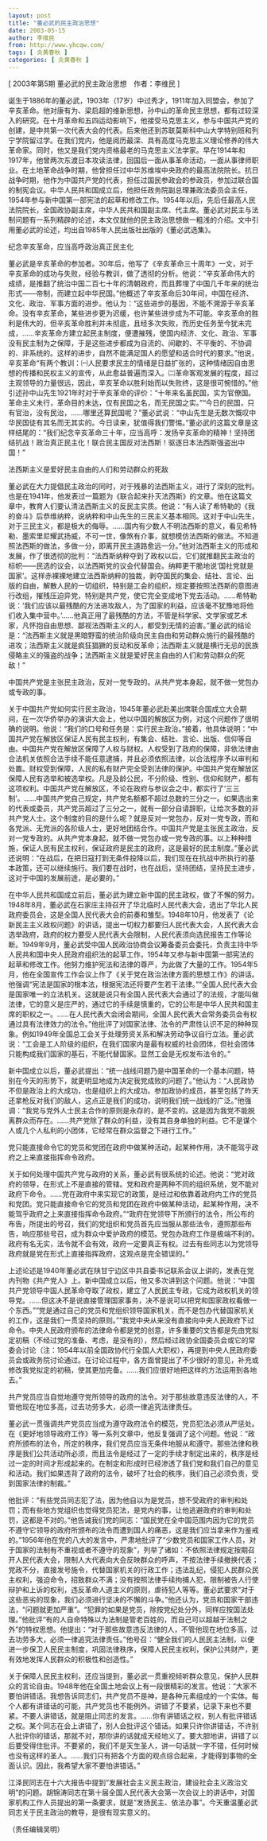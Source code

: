 ```yaml
---
layout: post
title: "董必武的民主政治思想"
date: 2003-05-15
author: 李维民
from: http://www.yhcqw.com/
tags: [ 炎黄春秋 ]
categories: [ 炎黄春秋 ]
---
```



[ 2003年第5期 董必武的民主政治思想　作者：李维民 ]


诞生于1886年的董必武，1903年（17岁）中过秀才，1911年加入同盟会，参加了辛亥革命。他对康有为、梁启超的维新思想，孙中山的革命民主思想，都有过较深入的研究。在十月革命和五四运动影响下，他接受马克思主义，参与中国共产党的创建，是中共第一次代表大会的代表。后来他还到苏联莫斯科中山大学特别班和列宁学院留过学。在我们党内，他是阅历最深、具有高度马克思主义理论修养的伟大革命家。同时，他又是我们党内资格最老的马克思主义法学家。早在1914年和1917年，他曾两次东渡日本攻读法律，回国后一面从事革命活动，一面从事律师职业。在土地革命战争时期，他曾担任过中华苏维埃中央政府的最高法院院长。抗日战争时期，他作为中国共产党的代表，担任过国民参政会的参政员，参加过联合国的制宪会议。中华人民共和国成立后，他担任政务院副总理兼政法委员会主任，1954年参与新中国第一部宪法的起草和修改工作。1954年以后，先后任最高人民法院院长，全国政协副主席，中华人民共和国副主席、代主席。董必武对民主与法制问题有一系列精辟的论述，本文仅就他的民主政治思想做一粗浅的介绍。文中引用董必武的论述，均出自1985年人民出版社出版的《董必武选集》。

纪念辛亥革命，应当高呼政治真正民主化


董必武是辛亥革命的参加者。30年后，他写了《辛亥革命三十周年》一文，对于辛亥革命的成功与失败，经验与教训，做了透彻的分析。他说：“辛亥革命伟大的成绩，是推翻了统治中国二百七十年的清朝政府，而且葬埋了中国几千年来的统治形式——帝制，而建立起中华民国。”他概述了辛亥革命后30年间，中国在经济、文化、政治、军事方面的进步。他认为：“这些进步的基因，不能不溯源于辛亥革命。没有辛亥革命，某些进步更为迟缓，也许某些进步成为不可能。辛亥革命的胜利是伟大的，但辛亥革命胜利并未彻底，且经多次失败，而历史任务至今犹未完成，……辛亥革命方建立起民主制度，便遭摧残，使国内经济、文化、政治、军事没有民主制为之保障，于是这些进步都成为自流的、间歇的、不平衡的、不协调的、非系统的。这样的进步，自然不能满足国人的愿望和适合时代的要求。”他说，辛亥革命“有两个教训：㈠人民要求民主的情绪是日益扩张的，这种情绪因自由思想的传播和民权主义的宣传，从此愈益普遍而深入。㈡革命客观发展的程度，超过主观领导的力量很远，因此，辛亥革命以胜利始而以失败终，这是很可惋惜的。”他引述孙中山先生1921年时对于辛亥革命的评价：“十年来名虽民国，实为官僚国。革命主义未行，革命目的未达，仅有民国之名，而无民国之实。”“今日的民国，只有官治，没有民治，……哪里还算民国呢？”董必武说：“中山先生是无数次慨叹中华民国徒有其名而无其实的。今日读来，犹值得我们警惕。”董必武的这篇文章是这样结尾的：“我们纪念辛亥革命三十年，应当高呼：发扬辛亥革命的精神！坚持团结抗战！政治真正民主化！联合民主国反对法西斯！驱逐日本法西斯强盗出中国！”

法西斯主义是爱好民主自由的人们和劳动群众的死敌


董必武在大力提倡民主政治的同时，对于残暴的法西斯主义，进行了深刻的批判。也是在1941年，他发表过一篇题为《联合起来扑灭法西斯》的文章。他在这篇文章中，教育人们要认清法西斯主义的反民主实质。他说：“有人读了希特勒的《我的奋斗》后恭维纳粹，说纳粹和中山先生的三民主义基本相同。这对于中山先生，对于三民主义，都是极大的侮辱。……国内有少数人不明法西斯的意义，看见希特勒、墨索里尼耀武扬威，不可一世，像煞有介事，就想模仿法西斯的做法。不知道照法西斯的做法，多做一分，即离开民主道路愈远一分。”他对法西斯主义的形成和发展，作了很透彻的批判：“法西斯纳粹夺到了政权以后，它们就推翻民主政治的标帜——民选的议会，以法西斯党的议会代替国会。纳粹更干脆地说‘国社党就是国家’。这样赤裸裸地建立法西斯纳粹的独裁，剥夺国民的集会、结社、言论、出版的自由，解散人民的一切组织，特别是工会的组织，规定要按照法西斯的意图进行改组，摧残压迫异党，特别是共产党，使它完全变成地下党去活动。……希特勒说：‘我们应该以最残酷的方法进攻敌人，为了国家的利益，应该毫不犹豫地将他们收入集中营中。’……他真正用了最残酷的方法，不管是科学家、文学家或艺术家，凡怀抱自由思想、鄙视法西斯主义的人，都受到无情的迫害。”董必武的结论是：“法西斯主义就是黑暗野蛮的统治阶级向民主自由和劳动群众施行的最残酷的进攻；法西斯主义就是疯狂猖獗的反动和反革命；法西斯主义就是横行无忌的民族侵略主义的强盗的战争；法西斯主义就是爱好民主自由的人们和劳动群众的死敌！”

中国共产党是主张民主政治，反对一党专政的。从共产党本身起，就不做一党包办或专政的事。


关于中国共产党如何实行民主政治，1945年董必武赴美出席联合国成立大会期间，在一次华侨举办的演讲大会上，他以中国的解放区为例，对这个问题作了很明确的说明。他说：“我们的口号和任务是：实行民主政治。”接着，他具体说明：“中国共产党在解放区保证人民有民主权利，有集会、结社、言论、出版、信仰等自由。中国共产党在解放区保障了人权与财权。人权受到了政府的保障，非依法律由合法机关依照合法手续不能任意逮捕，并且必须依照法律，以合法程序予以审判和处置。财权受到保障，人民的私有财产完全受到法律的保护。中国共产党在解放区保障人民有选举和被选举权。凡是及龄公民，不分阶级、性别、信仰和财产，都有这项权利。中国共产党在解放区，不论在政府与参议会之中，都实行了‘三三制’。……中国共产党自己规定，共产党名额都不超过总数的三分之一。如果选出来的代表或委员，共产党员超过了三分之一，就有一部分自请辞职，让给次多数的非共产党人士。这个制度的目的是什么呢？就是反对一党包办，反对一党专政，而和各党派、无党派的各阶级人士，更好地团结合作。中国共产党是主张民主政治，反对一党专政的。从共产党本身起，就不做一党包办或一党专政的事。以上种种措施，保证人民有民主权利，保证政府是民主的政府，这是最好的民主制度。”董必武还说明：“在战后，在把日寇打到无条件投降以后，我们现在在抗战中所执行的基本政策，还可以继续施行。我们要在战时，也在战后，坚持团结，坚持民主进步，这对于中国的发展前途，是必要的。”


在中华人民共和国成立前后，董必武为建立新中国的民主政权，做了不懈的努力。1948年8月，董必武在石家庄主持召开了华北临时人民代表大会，选出了华北人民政府委员会，这是全国人民代表大会的前奏和雏型。1948年10月，他发表了《论新民主主义政权问题》的讲话，提出一切权力都要归人民代表大会，人民代表大会选举政府，政府的权力要受人民代表大会限制，人民代表须向选民报告工作等论断。1949年9月，董必武受中国人民政治协商会议筹备委员会委托，负责主持中华人民共和国中央人民政府组织法的起草工作，1954年又参与新中国第一部宪法的起草和修改工作。他努力维护宪法和法律的尊严，为此做了大量的工作。1954年5月，他在全国宣传工作会议上作了《关于党在政治法律方面的思想工作》的讲话。他强调“宪法是国家的根本法，根据宪法还将要产生若干法律。”“全国人民代表大会是国家唯一的立法机关。这就是说只有全国人民代表大会通过了的法规，才能叫做法律，它的意义是庄严的，通过它的手续是慎重的，它的公布是中华人民共和国主席的职权之一。……在人民代表大会闭会期间，全国人民代表大会常务委员会有权通过具有法律效力的法令。”他批评了对国家法律、法令的严肃性认识不足的种种现象。例如1949年全国总工会关于处理劳资关系和解决劳动争议自行立法。董必武说：“工会是工人阶级的组织，在我们国家内是最有权威的社会团体，但社会团体只能构成我们国家的基石，不能代替国家。显然工会是无权发布法令的。”


新中国成立以后，董必武提出：“统一战线问题乃是中国革命的一个基本问题，特别在今天的形势下，就更明显地成为决定我党成败的问题了。”他认为：“人民政协不但是政治上的大成功，也是组织上的大成功。参加政协的成员，甚至包括了昨天还拿枪反对我们的敌人，这点正是我们的成功，说明我们统一战线的广泛。”他强调：“我党与党外人士民主合作的原则是永存的，是不变的。这是因为我党不能脱离群众而存在。……共产党除了群众的利益，没有其自身单独的利益。它不是谋个人或几个人私利的小团体，它经常在群众监督之下进行工作。”

党只能直接命令它的党员和党团在政府中做某种活动，起某种作用，决不能驾乎政府之上来直接指挥命令政府。


关于如何处理中国共产党与政府的关系，董必武有很系统的论述。他说：“党对政府的领导，在形式上不是直接的管辖。党和政府是两种不同的组织系统，党不能对政府下命令。……党在政府中来实现它的政策，是经过和依靠着政府内工作的党员和党团。党只能直接命令它的党员和党团在政府中做某种活动，起某种作用，决不能驾乎政府之上来直接指挥命令政府。”“政府在党领导下所颁行的法令，所公布的布告，所提出的号召，我们的党组织和党员首先应当服从那些法令，遵照那些布告，响应那些号召，成为群众中爱护政府的模范。党包办政府工作是极端不利的。政府有名无实，法令就不会有效，政府一定要真正有权。过去有些同志以为党领导政府就是党在形式上直接指挥政府，这观点是完全错误的。”


上述论述是1940年董必武在陕甘宁边区中共县委书记联系会议上讲的，发表在党内刊物《共产党人》上。新中国成立以后，他又多次讲到这个问题。他说：“中国共产党领导中国人民革命夺取了政权，建立了人民民主专政，它成为政权机关的领导党。……但这决不是说直接管理国家事务，决不是说可以把党和国家政权看做一个东西。”“党是通过自己的党员和党组织领导国家机关，而不是包办代替国家机关的工作，这是我们一贯坚持的原则。”“我党中央从来没有直接向中央人民政府下过命令。中央人民政府颁布的法律命令都是党的创意，许多重要的文告都是先由党拟定初稿（不经过党的准备、考虑，是没有的），然后经过政协全国委员会或它的常委会讨论（注：1954年以前全国政协代行全国人大职权），再提到中央人民政府委员会或政务院讨论通过。在讨论过程中，各方面曾提出了不少很好的意见，补充或修改我党拟定的初稿，使其更加完备。……我们应很好地把这样的方法运用到各地去。”

共产党员应当自觉地遵守党所领导的政府的法令。对于那些故意违反法律的人，不管他现在地位多高，过去功劳多大，必须一律追究法律责任。


董必武一贯强调共产党员应当成为遵守政府法令的模范，党员犯法必须从严惩处。在《更好地领导政府工作》等一系列文章中，他反复强调了这个问题。他说：“政府所颁布的法令，所定的秩序，我们党员应当无条件地服从和遵守。那些法律和秩序是我们公共活动所必须，而且法令是经过了一定的手续才制定出来的，秩序是经过一定的时间才形成起来的。在制定和形成时已经渗透了我们党和我们自己的意见和活动。我们如果违背了政府的法令，破坏了社会的秩序，我们自己必须负责，受到国家法律的制裁。”


他批评：“有些党员同志犯了法，因为他自以为是党员，想不受政府的审判和处罚；而有些地方党组织也觉得党员犯法，是党内的事，让他逃避政府的审判和处罚，这都是不对的。”他告诫我们党的同志：“国民党在全中国范围内因为它的党员不遵守它领导的政府所颁布的法令而遭到国人的痛恶，这是我们应当拿来作为鉴戒的。”1956年他在党的八大的发言中，严肃地批评了“少数党员和国家工作人员，对于国家的法制有不重视或者不遵守的现象”，列举了诸如：不依照法律规定按期召开人民代表大会，限制人大代表向大会反映群众的呼声，不按法律手续撤换代表；党政不分，直接发号施令，代替国家机关的行政工作；违法乱纪，侵犯人民群众民主权利，强迫命令，招致群众不满；没有按照法律手续拘捕人犯，限制被告人行使辩护和上诉的权利，违反革命人道主义的原则，虐待犯人等等。董必武要求“对于这些恶劣的现象，我们必须进行坚决的不懈的斗争。”他还认为，党员和国家干部违法，“问题就更加严重”。“犯罪的如果是党员，除按党纪处分外，同样应按国法处理。”他批评“有的人自命特殊以为法制是管老百姓的，而自己可以超越于法制之外”的特权思想。他提出：“对于那些故意违反法律的人，不管他现在地位多高，过去功劳多大，必须一律追究法律责任。”他号召：“健全我们的人民民主法制，以便进一步保卫人民民主制度，巩固法律秩序，保障人民民主权利，保护公共财产，更有效地发挥人民群众的积极性和创造性。”


关于保障人民民主权利，还应当提到，董必武一贯重视倾听群众意见，保护人民群众的言论自由。1948年他在全国土地会议上有一段很精彩的发言。他说：“大家不要怕讲错话。我想告诉同志们，共产党员不是神，是各种元素组成的一个实体。每个人都有讲错话的可能，共产党员也不能例外。讲错了不要紧，记录下来也不要紧。不要人讲错话，就是阻止同志的发言。……你有讲错话之权，别人有批评错话之权。某个同志在会上讲错了，别人会批评这个错话。如果只许你讲错话，不许别人批评你的错话，那就不对，那你讲的话就成天经地义了。要大胆地讲，讲错了以后要受得住批评。不要紧的，我们不是天生圣人，讲一句话就一字不错，任何时候也没有这样的圣人。……我们只有把各个方面的观点综合起来，才能得到事物的全面认识。因此，我希望大家不要怕讲错话。”


江泽民同志在十六大报告中提到“发展社会主义民主政治，建设社会主义政治文明”的问题。胡锦涛同志在第十届全国人民代表大会第一次会议上的讲话中，对国家机构工作人员提出的第一条要求，就是“发扬民主、依法办事”。今天重温董必武同志关于民主政治的教导，是很有现实意义的。

（责任编辑吴明）


